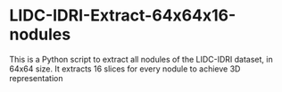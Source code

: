# LIDC-IDRI-Extract-64x64x16-nodules
This is a Python script to extract all nodules of the LIDC-IDRI dataset, in 64x64 size. It extracts 16 slices for every nodule to achieve 3D representation
